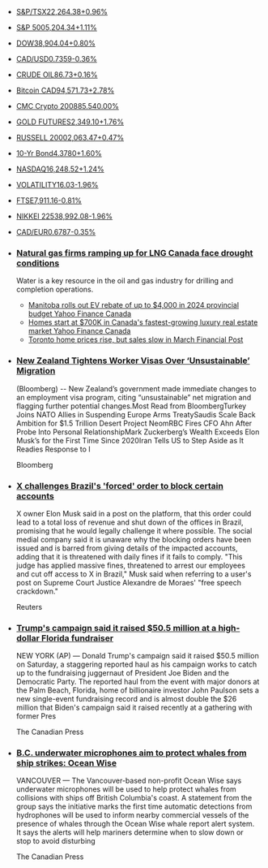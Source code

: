 *   [S&P/TSX22,264.38+0.96%](/quote/%5EGSPTSE "S&P/TSX")
*   [S&P 5005,204.34+1.11%](/quote/%5EGSPC "S&P 500")
*   [DOW38,904.04+0.80%](/quote/%5EDJI "DOW")
*   [CAD/USD0.7359\-0.36%](/quote/CADUSD%3DX "CAD/USD")
*   [CRUDE OIL86.73+0.16%](/quote/CL%3DF "CRUDE OIL")
*   [Bitcoin CAD94,571.73+2.78%](/quote/BTC-CAD "Bitcoin CAD")
*   [CMC Crypto 200885.540.00%](/quote/%5ECMC200 "CMC Crypto 200")
*   [GOLD FUTURES2,349.10+1.76%](/quote/GC%3DF "GOLD FUTURES")
*   [RUSSELL 20002,063.47+0.47%](/quote/%5ERUT "RUSSELL 2000")
*   [10-Yr Bond4.3780+1.60%](/quote/%5ETNX "10-Yr Bond")
*   [NASDAQ16,248.52+1.24%](/quote/%5EIXIC "NASDAQ")
*   [VOLATILITY16.03\-1.96%](/quote/%5EVIX "VOLATILITY")
*   [FTSE7,911.16\-0.81%](/quote/%5EFTSE "FTSE")
*   [NIKKEI 22538,992.08\-1.96%](/quote/%5EN225 "NIKKEI 225")
*   [CAD/EUR0.6787\-0.35%](/quote/CADEUR%3DX "CAD/EUR")

*   ### [Natural gas firms ramping up for LNG Canada face drought conditions](/news/bad-timing-natural-gas-firms-ramping-up-for-lng-canada-face-drought-conditions-100042455.html)
    
    Water is a key resource in the oil and gas industry for drilling and completion operations.
    
    *   [Manitoba rolls out EV rebate of up to $4,000 in 2024 provincial budget Yahoo Finance Canada](/news/manitoba-rolls-out-ev-rebate-of-up-to-4000-in-2024-provincial-budget-171004646.html)
    *   [Homes start at $700K in Canada's fastest-growing luxury real estate market Yahoo Finance Canada](/news/homes-start-at-700k-in-canadas-fastest-growing-luxury-real-estate-market-remax-133909756.html)
    *   [Toronto home prices rise, but sales slow in March Financial Post](/news/toronto-home-prices-rise-sales-095053471.html)
    
*   ### [New Zealand Tightens Worker Visas Over ‘Unsustainable’ Migration](/news/zealand-tightens-worker-visas-over-010948967.html)
    
    (Bloomberg) -- New Zealand’s government made immediate changes to an employment visa program, citing “unsustainable” net migration and flagging further potential changes.Most Read from BloombergTurkey Joins NATO Allies in Suspending Europe Arms TreatySaudis Scale Back Ambition for $1.5 Trillion Desert Project NeomRBC Fires CFO Ahn After Probe Into Personal RelationshipMark Zuckerberg’s Wealth Exceeds Elon Musk’s for the First Time Since 2020Iran Tells US to Step Aside as It Readies Response to I
    
    Bloomberg
    

*   ### [X challenges Brazil's 'forced' order to block certain accounts](/news/x-challenges-brazils-forced-order-002356329.html)
    
    X owner Elon Musk said in a post on the platform, that this order could lead to a total loss of revenue and shut down of the offices in Brazil, promising that he would legally challenge it where possible. The social medial company said it is unaware why the blocking orders have been issued and is barred from giving details of the impacted accounts, adding that it is threatened with daily fines if it fails to comply. "This judge has applied massive fines, threatened to arrest our employees and cut off access to X in Brazil," Musk said when referring to a user's post on Supreme Court Justice Alexandre de Moraes' "free speech crackdown."
    
    Reuters
    
*   ### [Trump's campaign said it raised $50.5 million at a high-dollar Florida fundraiser](/news/trump-campaign-expecting-raise-43-040435217.html)
    
    NEW YORK (AP) — Donald Trump's campaign said it raised $50.5 million on Saturday, a staggering reported haul as his campaign works to catch up to the fundraising juggernaut of President Joe Biden and the Democratic Party. The reported haul from the event with major donors at the Palm Beach, Florida, home of billionaire investor John Paulson sets a new single-event fundraising record and is almost double the $26 million that Biden's campaign said it raised recently at a gathering with former Pres
    
    The Canadian Press
    
*   ### [B.C. underwater microphones aim to protect whales from ship strikes: Ocean Wise](/news/b-c-underwater-microphones-aim-233628891.html)
    
    VANCOUVER — The Vancouver-based non-profit Ocean Wise says underwater microphones will be used to help protect whales from collisions with ships off British Columbia's coast. A statement from the group says the initiative marks the first time automatic detections from hydrophones will be used to inform nearby commercial vessels of the presence of whales through the Ocean Wise whale report alert system. It says the alerts will help mariners determine when to slow down or stop to avoid disturbing
    
    The Canadian Press